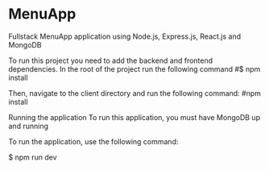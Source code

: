 # MenuApp
Fullstack MenuApp application using Node.js, Express.js, React.js and MongoDB

To run this project you need to add the backend and frontend dependencies. In the root of the project run the following command
#$ npm install

Then, navigate to the client directory and run the following command:
#npm install

Running the application
To run this application, you must have MongoDB up and running

To run the application, use the following command:

$ npm run dev
